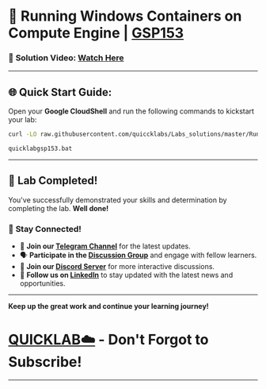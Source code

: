 
# 🚀 Running Windows Containers on Compute Engine | [GSP153](https://www.cloudskillsboost.google/catalog_lab/1173)

### 🔗 **Solution Video:** [Watch Here ](https://youtu.be/IpD-RZVqWJ8)

---

## 🌐 **Quick Start Guide:**

Open your **Google CloudShell** and run the following commands to kickstart your lab:


```bash
curl -LO raw.githubusercontent.com/quiccklabs/Labs_solutions/master/Running%20Windows%20Containers%20on%20Compute%20Engine/quicklabgsp153.bat

quicklabgsp153.bat
```

---

## 🎉 **Lab Completed!**

You've successfully demonstrated your skills and determination by completing the lab. **Well done!**

### 🌟 **Stay Connected!**

- 🔔 **Join our [Telegram Channel](https://t.me/quiccklab)** for the latest updates.
- 🗣 **Participate in the [Discussion Group](https://t.me/Quicklabchat)** and engage with fellow learners.
- 💬 **Join our [Discord Server](https://discord.gg/7fAVf4USZn)** for more interactive discussions.
- 💼 **Follow us on [LinkedIn](https://www.linkedin.com/company/quicklab-linkedin/)** to stay updated with the latest news and opportunities.


---

**Keep up the great work and continue your learning journey!**

# [QUICKLAB☁️](https://www.youtube.com/@quick_lab) - Don't Forgot to Subscribe!

---
